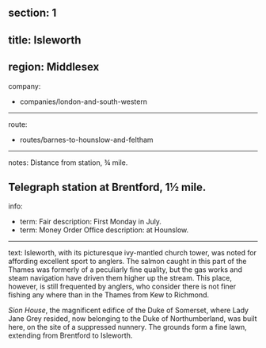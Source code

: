 section: 1
----
title: Isleworth
----
region: Middlesex
----
company:
- companies/london-and-south-western
----
route:
- routes/barnes-to-hounslow-and-feltham
----
notes: Distance from station, ¾ mile.

Telegraph station at Brentford, 1½ mile.
----
info:
- term: Fair
  description: First Monday in July.
- term: Money Order Office
  description: at Hounslow.
----
text: Isleworth, with its picturesque ivy-mantled church tower, was noted for affording excellent sport to anglers. The salmon caught in this part of the Thames was formerly of a peculiarly fine quality, but the gas works and steam navigation have driven them higher up the stream. This place, however, is still frequented by anglers, who consider there is not finer fishing any where than in the Thames from Kew to Richmond.

*Sion House*, the magnificent edifice of the Duke of Somerset, where Lady Jane Grey resided, now belonging to the Duke of Northumberland, was built here, on the site of a suppressed nunnery. The grounds form a fine lawn, extending from Brentford to Isleworth.
